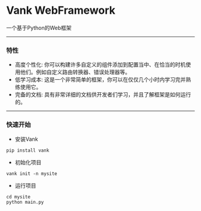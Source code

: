 # Vank WebFramework

一个基于Python的Web框架
***

### 特性

- 高度个性化: 你可以构建许多自定义的组件添加到配置当中、在恰当的时机使用他们。例如自定义路由转换器、错误处理器等。
- 低学习成本: 这是一个非常简单的框架，你可以在仅仅几个小时内学习完并熟练使用它。
- 完备的文档: 具有非常详细的文档供开发者们学习，并且了解框架是如何运行的。

***

### 快速开始

- 安装Vank

```shell
pip install vank
```

- 初始化项目

```shell
vank init -n mysite
```

- 运行项目

```shell
cd mysite
python main.py
```

